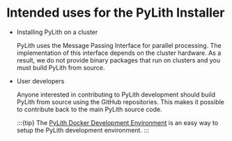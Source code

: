 # Intended uses for the PyLith Installer

* Installing PyLith on a cluster

    PyLith uses the Message Passing Interface for parallel processing.
    The implementation of this interface depends on the cluster hardware.
    As a result, we do not provide binary packages that run on clusters and you must build PyLith from source.
* User developers

    Anyone interested in contributing to PyLith development should build PyLith from source using the GitHub repositories.
    This makes it possible to contribute back to the main PyLith source code.

  :::{tip}
  The [PyLith Docker Development Environment](/devenv/docker-devenv.md) is an easy way to setup the PyLith development environment.
  :::
